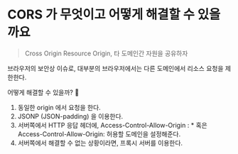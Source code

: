 # CORS 가 무엇이고 어떻게 해결할 수 있을까요

> Cross Origin Resource Origin, 타 도메인간 자원을 공유하자

브라우저의 보안상 이슈로, 대부분의 브라우저에서는 다른 도메인에서 리소스 요청을 제한한다.

어떻게 해결할 수 있을까? 🤔

1. 동일한 origin 에서 요청을 한다.
2. JSONP (JSON-padding) 을 이용한다.
3. 서버쪽에서 HTTP 응답 헤더에, Access-Control-Allow-Origin : \* 혹은 Access-Control-Allow-Origin: 허용할 도메인을 설정해준다.
4. 서버쪽에서 해결할 수 없는 상황이라면, 프록시 서버를 이용한다.
